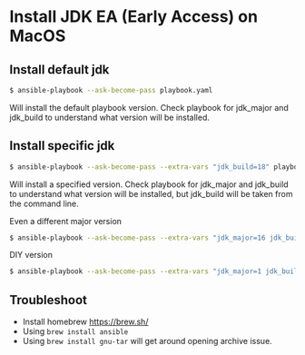 # Install JDK EA (Early Access) on MacOS

## Install default jdk

```bash
$ ansible-playbook --ask-become-pass playbook.yaml
```

Will install the default playbook version. Check playbook for jdk_major and jdk_build to understand what version will be installed.

## Install specific jdk

```bash
$ ansible-playbook --ask-become-pass --extra-vars "jdk_build=18" playbook.yaml
```
Will install a specified version. Check playbook for jdk_major and jdk_build to understand what version will be installed, but jdk_build will be taken from the command line.

Even a different major version
```bash
$ ansible-playbook --ask-become-pass --extra-vars "jdk_major=16 jdk_build=5" playbook.yaml
```

DIY version
```bash
$ ansible-playbook --ask-become-pass --extra-vars "jdk_major=1 jdk_build=8 jdk_dwnld_filename=jdk-11.0.8_osx-x64_bin.tar.gz jdk_dwnld_url=/Users/user/Downloads/jdk-11.0.8_osx-x64_bin.tar.gz jdk_archive_subdir=jdk-11.0.8.jdk java_dir_name=jdk-11.0.8.jdk" playbook.yaml
```

## Troubleshoot

 - Install homebrew https://brew.sh/
 - Using `brew install ansible`
 - Using `brew install gnu-tar` will get around opening archive issue.
